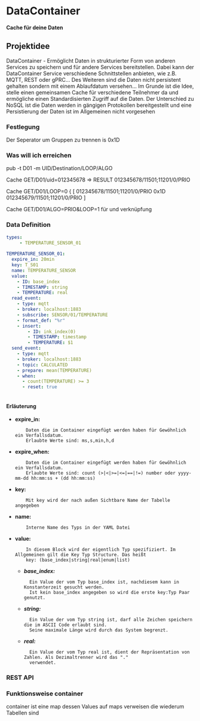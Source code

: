 # DataContainer
**Cache für deine Daten**
## Projektidee
DataContainer - Ermöglicht Daten in strukturierter Form von anderen Services zu 
speichern und für andere Services bereitstellen. Dabei kann der DataContainer Service
verschiedene Schnittstellen anbieten, wie z.B. MQTT, REST oder gPRC... Des Weiteren sind die
Daten nicht persistent gehalten sondern mit einem Ablaufdatum versehen... Im Grunde ist die Idee, 
stelle einen gemeinsamen Cache für verschiedene Teilnehmer da und 
ermögliche einen Standardisierten Zugriff auf die Daten. Der Unterschied zu NoSQL ist die 
Daten werden in gängigen Protokollen bereitgestellt und eine Persistierung der Daten ist im
Allgemeinen nicht vorgesehen

### Festlegung

Der Seperator um Gruppen zu trennen is 0x1D

### Was will ich erreichen
pub -t D01 -m UID/Destination/LOOP/ALGO 

Cache GET/D01/uid=012345678 => RESULT 012345678/11501;11201/0/PRIO

Cache GET/D01/LOOP=0  { [ 012345678/11501;11201/0/PRIO 0x1D 012345679/11501;11201/0/PRIO  ]

Cache GET/D01/ALGO=PRIO&LOOP=1 für und verknüpfung


### Data Definition
```yaml
types:
     - TEMPERATURE_SENSOR_01
     
TEMPERATURE_SENSOR_01:
  expire_in: 20min
  key: T_S01
  name: TEMPERATURE_SENSOR
  value:
    - ID: base_index
    - TIMESTAMP: string
    - TEMPERATURE: real
  read_event:
    - type: mqtt
    - broker: localhost:1883
    - subscribe: SENSOR/01/TEMPERATURE
    - format_def: "%r"
    - insert:
        - ID: ink_index(0)
        - TIMESTAMP: timestamp
        - TEMPERATURE: $1
  send_event:
    - type: mqtt
    - broker: localhost:1883
    - topic: CALCULATED
    - prepare: mean(TEMPERATURE)
    - when:
      - count(TEMPERATURE) >= 3
      - reset: true
           
``` 

#### Erläuterung
  - **expire_in:**

            Daten die im Container eingefügt werden haben für Gewöhnlich ein Verfallsdatum.
            Erlaubte Werte sind: ms,s,min,h,d
  - **expire_when:**

            Daten die im Container eingefügt werden haben für Gewöhnlich ein Verfallsdatum.
            Erlaubte Werte sind: count (>|<|>=|<=|==|!=) number oder yyyy-mm-dd hh:mm:ss + (dd hh:mm:ss)
  - **key:** 

            Mit key wird der nach außen Sichtbare Name der Tabelle angegeben
  - **name:**

            Interne Name des Typs in der YAML Datei
  - **value:**

            In diesem Block wird der eigentlich Typ spezifiziert. Im Allgemeinen gilt die Key Typ Structure. Das heißt 
            key: (base_index|string|real|enum|list)
    - ***base_index:***
    
            Ein Value der vom Typ base_index ist, nachdiesem kann in Konstanterzeit gesucht werden. 
            Ist kein base_index angegeben so wird die erste key:Typ Paar genutzt.
    - ***string:***

            Ein Value der vom Typ string ist, darf alle Zeichen speichern die im ASCII Code erlaubt sind. 
            Seine maximale Länge wird durch das System begrenzt. 
    - ***real:***
    
            Ein Value der vom Typ real ist, dient der Repräsentation von Zahlen. Als Dezimaltrenner wird das "." 
            verwendet.



### REST API

### Funktionsweise container
container ist eine map dessen Values auf maps verweisen die wiederum Tabellen sind 

